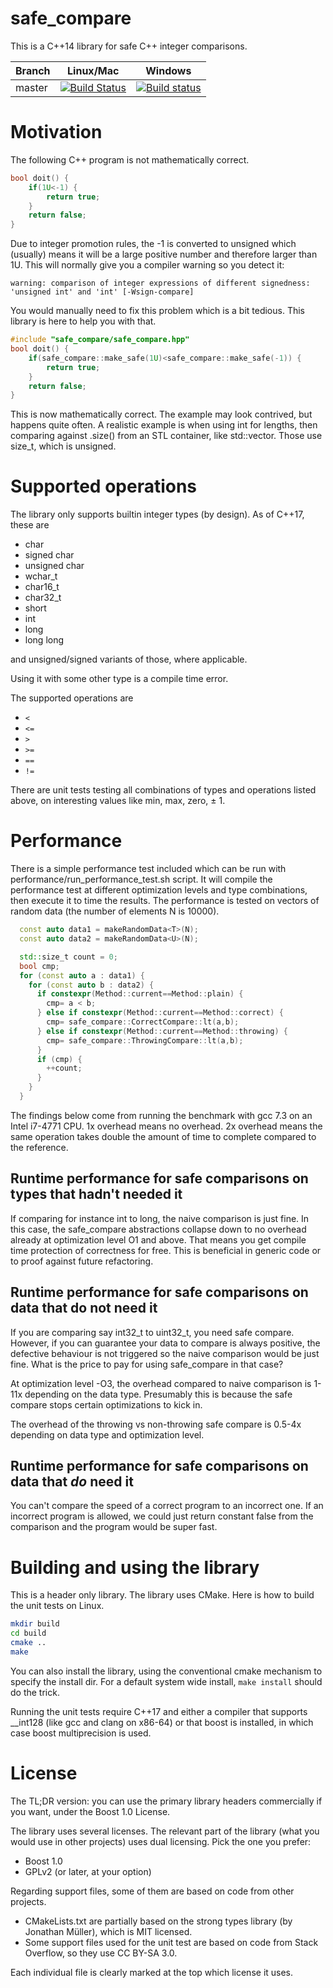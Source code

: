 # safe_compare
This is a C++14 library for safe C++ integer comparisons.

Branch | Linux/Mac | Windows
-------|-----------|--------
master | [![Build Status](https://travis-ci.com/pauldreik/safe_compare.svg?branch=master)](https://travis-ci.com/pauldreik/safe_compare) | [![Build status](https://ci.appveyor.com/api/projects/status/qfr7j9beo85y8jt5?svg=true)](https://ci.appveyor.com/project/pauldreik/safe-compare)

# Motivation
The following C++ program is not mathematically correct.
```C++
bool doit() {
    if(1U<-1) {
        return true;
    }
    return false;
}
```
Due to integer promotion rules, the -1 is converted to unsigned which (usually) means it will be a large positive number and therefore larger than 1U. This will normally give you a compiler warning so you detect it:
```
warning: comparison of integer expressions of different signedness: 'unsigned int' and 'int' [-Wsign-compare]
```
You would manually need to fix this problem which is a bit tedious. This library is here to help you with that.
```C++
#include "safe_compare/safe_compare.hpp"
bool doit() {
    if(safe_compare::make_safe(1U)<safe_compare::make_safe(-1)) {
        return true;
    }
    return false;
}
```
This is now mathematically correct. The example may look contrived, but happens quite often. A realistic example is when using int for lengths, then comparing against .size() from an STL container, like std::vector. Those use size_t, which is unsigned.

# Supported operations
The library only supports builtin integer types (by design). As of C++17, these are

  * char
  * signed char
  * unsigned char
  * wchar_t
  * char16_t
  * char32_t
  * short
  * int
  * long
  * long long

and unsigned/signed variants of those, where applicable.

Using it with some other type is a compile time error.

The supported operations are

  * ```<```
  * ```<=```
  * ```>```
  * ```>=```
  * ```==```
  * ```!=```

There are unit tests testing all combinations of types and operations listed above, on interesting values like min, max, zero, &plusmn; 1.

# Performance
There is a simple performance test included which can be run with performance/run_performance_test.sh script. It will compile the performance test at different optimization levels and type combinations, then execute it to time the results. The performance is tested on vectors of random data (the number of elements N is 10000). 
```C++
  const auto data1 = makeRandomData<T>(N);
  const auto data2 = makeRandomData<U>(N);

  std::size_t count = 0;
  bool cmp;
  for (const auto a : data1) {
    for (const auto b : data2) {
      if constexpr(Method::current==Method::plain) {
        cmp= a < b;
      } else if constexpr(Method::current==Method::correct) {
        cmp= safe_compare::CorrectCompare::lt(a,b);
      } else if constexpr(Method::current==Method::throwing) {
        cmp= safe_compare::ThrowingCompare::lt(a,b);
      }
      if (cmp) {
        ++count;
      }
    }
  }
```
The findings below come from running the benchmark with gcc 7.3 on an Intel i7-4771 CPU. 1x overhead means no overhead. 2x overhead means the same operation takes double the amount of time to complete compared to the reference.

## Runtime performance for safe comparisons on types that hadn't needed it
If comparing for instance int to long, the naive comparison is just fine. In this case, the safe_compare abstractions collapse down to no overhead already at optimization level O1 and above. That means you get compile time protection of correctness for free. This is beneficial in generic code or to proof against future refactoring.

## Runtime performance for safe comparisons on data that do not need it
If you are comparing say int32_t to uint32_t, you need safe compare. However, if you can guarantee your data to compare is always positive, the defective behaviour is not triggered so the naive comparison would be just fine. What is the price to pay for using safe_compare in that case?

At optimization level -O3, the overhead compared to naive comparison is 1-11x depending on the data type. Presumably this is because the safe compare stops certain optimizations to kick in.

The overhead of the throwing vs non-throwing safe compare is 0.5-4x depending on data type and optimization level.

## Runtime performance for safe comparisons on data that *do* need it
You can't compare the speed of a correct program to an incorrect one. If an incorrect program is allowed, we could just return constant false from the comparison and the program would be super fast.

# Building and using the library
This is a header only library. The library uses CMake. Here is how to build the unit tests on Linux.
```sh
mkdir build
cd build
cmake ..
make
```
You can also install the library, using the conventional cmake mechanism to specify the install dir. For a default system wide install, ```make install``` should do the trick.

Running the unit tests require C++17 and either a compiler that supports __int128 (like gcc and clang on x86-64) or that boost is installed, in which case boost multiprecision is used. 

# License
The TL;DR version: you can use the primary library headers commercially if you want, under the Boost 1.0 License.

The library uses several licenses. The relevant part of the library (what you would use in other projects) uses dual licensing. Pick the one you prefer:

  * Boost 1.0
  * GPLv2 (or later, at your option)

Regarding support files, some of them are based on code from other projects.

  * CMakeLists.txt are partially based on the strong types library (by Jonathan Müller), which is MIT licensed.
  * Some support files used for the unit test are based on code from Stack Overflow, so they use CC BY-SA 3.0.

Each individual file is clearly marked at the top which license it uses.
